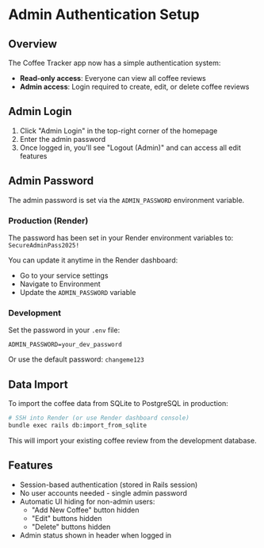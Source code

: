 # Admin Authentication Setup

## Overview

The Coffee Tracker app now has a simple authentication system:

- **Read-only access**: Everyone can view all coffee reviews
- **Admin access**: Login required to create, edit, or delete coffee reviews

## Admin Login

1. Click "Admin Login" in the top-right corner of the homepage
2. Enter the admin password
3. Once logged in, you'll see "Logout (Admin)" and can access all edit features

## Admin Password

The admin password is set via the `ADMIN_PASSWORD` environment variable.

### Production (Render)
The password has been set in your Render environment variables to: `SecureAdminPass2025!`

You can update it anytime in the Render dashboard:
- Go to your service settings
- Navigate to Environment
- Update the `ADMIN_PASSWORD` variable

### Development
Set the password in your `.env` file:
```
ADMIN_PASSWORD=your_dev_password
```

Or use the default password: `changeme123`

## Data Import

To import the coffee data from SQLite to PostgreSQL in production:

```bash
# SSH into Render (or use Render dashboard console)
bundle exec rails db:import_from_sqlite
```

This will import your existing coffee review from the development database.

## Features

- Session-based authentication (stored in Rails session)
- No user accounts needed - single admin password
- Automatic UI hiding for non-admin users:
  - "Add New Coffee" button hidden
  - "Edit" buttons hidden
  - "Delete" buttons hidden
- Admin status shown in header when logged in
